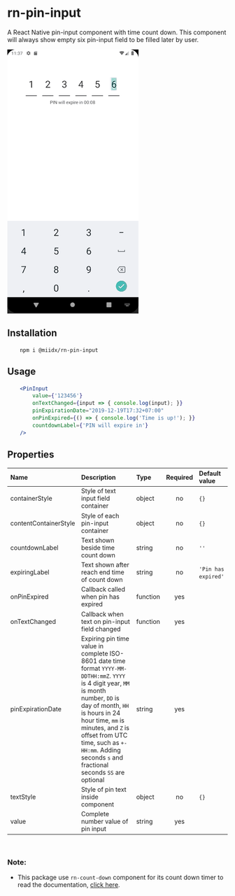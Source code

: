 # rn-pin-input
A React Native pin-input component with time count down. This component will always show empty six pin-input field to be filled later by user.

![](pin-input.gif)


## Installation

```
    npm i @miidx/rn-pin-input
```


## Usage

```jsx
    <PinInput
        value={'123456'}
        onTextChanged={input => { console.log(input); }}
        pinExpirationDate="2019-12-19T17:32+07:00"
        onPinExpired={() => { console.log('Time is up!'); }}
        countdownLabel={'PIN will expire in'}
    />
```

## Properties

 Name           | Description                                 | Type     | Required  | Default value   
:---------------|:------------------------------------------- |:---------|:---------:|:--------------
 containerStyle        | Style of text input field container                    | object   | no       | `{}`          
 contentContainerStyle       | Style of each pin-input container                 | object  | no          | `{}`          
 countdownLabel       | Text shown beside time count down                 | string  | no          | `''`          
 expiringLabel       | Text shown after reach end time of count down                 | string  | no          | `'Pin has expired'`          
 onPinExpired        | Callback called when pin has expired      | function | yes       |           
 onTextChanged           | Callback when text on pin-input field changed                          | function  | yes          |           
 pinExpirationDate         | Expiring pin time value in complete ISO-8601 date time format `YYYY-MM-DDTHH:mmZ`. `YYYY` is 4 digit year, `MM` is month number, `DD` is day of month, `HH` is hours in 24 hour time, `mm` is minutes, and `Z` is offset from UTC time, such as `+-HH:mm`. Adding seconds `s` and fractional seconds `SS` are optional                        | string  | yes          |           
 textStyle          | Style of pin text inside component                  | object   | no          | `{}`          
 value  | Complete number value of pin input    | string   | yes          |        


```


```


### Note:
* This package use `rn-count-down` component for its count down timer to read the documentation, [click here](https://github.com/miidx/rn-count-down "rn-count-down").